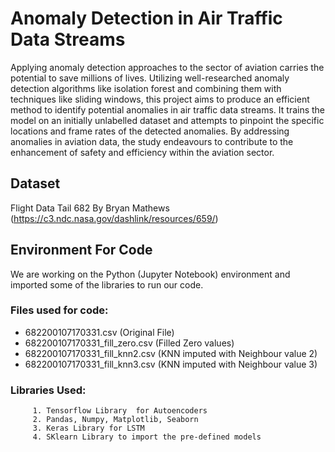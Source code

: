 # Anomaly Detection in Air Traffic Data Streams

Applying anomaly detection approaches to the sector of aviation carries the potential to save millions of lives. Utilizing well-researched anomaly detection algorithms like isolation forest and combining them with techniques like sliding windows, this project aims to produce an efficient method to identify potential anomalies in air traffic data streams. It trains the model on an initially unlabelled dataset and attempts to pinpoint the specific locations and frame rates of the detected anomalies. By addressing anomalies in aviation data, the study endeavours to contribute to the enhancement of safety and efficiency within the aviation sector.

## Dataset
Flight Data Tail 682 By Bryan Mathews (https://c3.ndc.nasa.gov/dashlink/resources/659/)

## Environment For Code
We are working on the Python (Jupyter Notebook) environment and imported some of the libraries to run our code.
### Files used for code: 
- 682200107170331.csv (Original File)
- 682200107170331_fill_zero.csv (Filled Zero values)
- 682200107170331_fill_knn2.csv (KNN imputed with Neighbour value 2)
- 682200107170331_fill_knn3.csv (KNN imputed with Neighbour value 3)

### Libraries Used:
	     1. Tensorflow Library  for Autoencoders
	     2. Pandas, Numpy, Matplotlib, Seaborn
	     3. Keras Library for LSTM
	     4. SKlearn Library to import the pre-defined models
